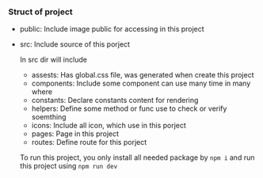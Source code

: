 ### Struct of project
- public: Include image public for accessing in this project
- src: Include source of this porject

  In src dir will include
  - assests: Has global.css file, was generated when create this project
  - components: Include some component can use many time in many where
  - constants: Declare constants content for rendering
  - helpers: Define some method or func use to check or verify soemthing
  - icons: Include all icon, which use in this porject
  - pages: Page in this project
  - routes: Define route for this porject
 
  To run this project, you only install all needed package by ```npm i``` and run this project using ```npm run dev```
  
